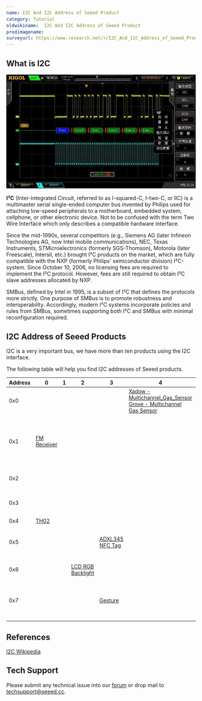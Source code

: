```yaml
---
name: I2C And I2C Address of Seeed Product
category: Tutorial
oldwikiname:  I2C And I2C Address of Seeed Product
prodimagename:
surveyurl: https://www.research.net/r/I2C_And_I2C_Address_of_Seeed_Product
---
```

##   What is I2C
![](https://github.com/SeeedDocument/I2C_And_I2C_Address_of_Seeed_Product/raw/master/img//I2c_time.jpg)


**I²C** (Inter-Integrated Circuit, referred to as I-squared-C, I-two-C, or IIC) is a multimaster serial single-ended computer bus invented by Philips used for attaching low-speed peripherals to a motherboard, embedded system, cellphone, or other electronic device. Not to be confused with the term Two Wire Interface which only describes a compatible hardware interface.

Since the mid-1990s, several competitors (e.g., Siemens AG (later Infineon Technologies AG, now Intel mobile communications), NEC, Texas Instruments, STMicroelectronics (formerly SGS-Thomson), Motorola (later Freescale), Intersil, etc.) brought I²C products on the market, which are fully compatible with the NXP (formerly Philips' semiconductor division) I²C-system. Since October 10, 2006, no licensing fees are required to implement the I²C protocol. However, fees are still required to obtain I²C slave addresses allocated by NXP.

SMBus, defined by Intel in 1995, is a subset of I²C that defines the protocols more strictly. One purpose of SMBus is to promote robustness and interoperability. Accordingly, modern I²C systems incorporate policies and rules from SMBus, sometimes supporting both I²C and SMBus with minimal reconfiguration required.

##   I2C Address of Seeed Products

I2C is a very important bus, we have more than ten products using the I2C interface.

The following table will help you find I2C addresses of Seeed products.

| Address | 0                                                                                                       | 1 | 2                                                                      | 3                                                                                                                                                                  | 4                                                                                                                                   | 5                                                                 | 6                                                                                   | 7                                                                                                                                                                                                                                                                       | 8                                                                                                                                                                                                                                               | 9                                                                                               | A                                                                                  | B                                                                                                                                                      | C                                                                                                                                                                                                                                                      | D                                                                                  | E                                                                                                                                                                                                                                                               | F                                                                                  |
|---------|---------------------------------------------------------------------------------------------------------|---|------------------------------------------------------------------------|--------------------------------------------------------------------------------------------------------------------------------------------------------------------|-------------------------------------------------------------------------------------------------------------------------------------|-------------------------------------------------------------------|-------------------------------------------------------------------------------------|-------------------------------------------------------------------------------------------------------------------------------------------------------------------------------------------------------------------------------------------------------------------------|-------------------------------------------------------------------------------------------------------------------------------------------------------------------------------------------------------------------------------------------------|-------------------------------------------------------------------------------------------------|------------------------------------------------------------------------------------|--------------------------------------------------------------------------------------------------------------------------------------------------------|--------------------------------------------------------------------------------------------------------------------------------------------------------------------------------------------------------------------------------------------------------|------------------------------------------------------------------------------------|-----------------------------------------------------------------------------------------------------------------------------------------------------------------------------------------------------------------------------------------------------------------|------------------------------------------------------------------------------------|
| 0x0     |                                                                                                         |   |                                                                        |                                                                                                                                                                    | [Xadow - Multichannel_Gas_Sensor](/Xadow_Multichannel_Gas_Sensor) [Grove - Multichannel Gas Sensor](/Grove-Multichannel_Gas_Sensor) |                                                                   |                                                                                     |                                                                                                                                                                                                                                                                         |                                                                                                                                                                                                                                                 |                                                                                                 |                                                                                    |                                                                                                                                                        |                                                                                                                                                                                                                                                        |                                                                                    |                                                                                                                                                                                                                                                                 | [Motor Driver](http://www.seeedstudio.com/depot/grove-i2c-motor-driver-p-907.html) |
| 0x1     | [FM Receiver](http://www.seeedstudio.com/depot/Grove-I2C-FM-Receiver-p-1953.html)                       |   |                                                                        |                                                                                                                                                                    |                                                                                                                                     |                                                                   |                                                                                     |                                                                                                                                                                                                                                                                         | [H3LIS331DL](http://www.seeedstudio.com/depot/Grove-3Axis-Digital-Accelerometer400g-p-1897.html)                                                                                                                                                |                                                                                                 |                                                                                    | [Q Touch](http://www.seeedstudio.com/depot/GroveQ-Touch-Sensor-p-1854.html)                                                                            |                                                                                                                                                                                                                                                        |                                                                                    | [Compass](http://www.seeedstudio.com/depot/grove-3axis-digital-compass-p-759.html) [6 Axis Accel Compass 2.0](/Grove-6-Axis_AccelerometerAndCompass_V2.0) [6 Axis Accel Compass](http://www.seeedstudio.com/depot/Grove-6Axis-AccelerometerCompass-p-1448.html) |                                                                                    |
| 0x2     |                                                                                                         |   |                                                                        |                                                                                                                                                                    |                                                                                                                                     |                                                                   |                                                                                     |                                                                                                                                                                                                                                                                         |                                                                                                                                                                                                                                                 | [Digital Light Sensor](http://www.seeedstudio.com/depot/grove-digital-light-sensor-p-1281.html) |                                                                                    |                                                                                                                                                        |                                                                                                                                                                                                                                                        |                                                                                    |                                                                                                                                                                                                                                                                 |                                                                                    |
| 0x3     |                                                                                                         |   |                                                                        |                                                                                                                                                                    |                                                                                                                                     |                                                                   |                                                                                     |                                                                                                                                                                                                                                                                         |                                                                                                                                                                                                                                                 | [Color Sensor](http://www.seeedstudio.com/depot/grove-i2c-color-sensor-p-854.html)              |                                                                                    |                                                                                                                                                        | [OLED96x96](http://www.seeedstudio.com/depot/grove-oled-display-9696-p-824.html) [OLED128x128](http://www.seeedstudio.com/depot/grove-oled-display-12864-p-781.html) [3 Axis Compass](http://www.seeedstudio.com/depot/grove-3axis-compass-p-759.html) |                                                                                    | [LCD RGB Backlight](/Grove-LCD_RGB_Backlight#Download_Code_and_Upload)                                                                                                                                                                                          |                                                                                    |
| 0x4     | [TH02](http://www.seeedstudio.com/depot/Grove-TemperatureHumidity-Sensor-HighAccuracy-Mini-p-1921.html) |   |                                                                        |                                                                                                                                                                    |                                                                                                                                     |                                                                   |                                                                                     |                                                                                                                                                                                                                                                                         |                                                                                                                                                                                                                                                 |                                                                                                 |                                                                                    |                                                                                                                                                        | [MMA7660FC](http://www.seeedstudio.com/depot/grove-3axis-digital-accelerometer15g-p-765.html)                                                                                                                                                          |                                                                                    |                                                                                                                                                                                                                                                                 |                                                                                    |
| 0x5     |                                                                                                         |   |                                                                        | [ADXL345](http://www.seeedstudio.com/depot/grove-3axis-digital-accelerometer16g-p-1156.html) [NFC Tag](http://www.seeedstudio.com/depot/Grove-NFC-Tag-p-1866.html) |                                                                                                                                     | [ADC](http://www.seeedstudio.com/depot/Grove-I2C-ADC-p-1580.html) |                                                                                     |                                                                                                                                                                                                                                                                         |                                                                                                                                                                                                                                                 |                                                                                                 | [Touch Sensor](http://www.seeedstudio.com/depot/grove-i2c-touch-sensor-p-840.html) | [Touch Sensor](http://www.seeedstudio.com/depot/Grove-I2C-Touch-Sensor-p-840.html) [Digital Infrared Temp](/Grove-Digital_Infrared_Temperature_Sensor) | [Touch Sensor](http://www.seeedstudio.com/depot/Grove-I2C-Touch-Sensor-p-840.html)                                                                                                                                                                     | [Touch Sensor](http://www.seeedstudio.com/depot/Grove-I2C-Touch-Sensor-p-840.html) |                                                                                                                                                                                                                                                                 |                                                                                    |
| 0x6     |                                                                                                         |   | [LCD RGB Backlight](/Grove-LCD_RGB_Backlight#Download_Code_and_Upload) |                                                                                                                                                                    |                                                                                                                                     |                                                                   |                                                                                     |                                                                                                                                                                                                                                                                         | [RTC](http://www.seeedstudio.com/depot/grove-rtc-p-758.html) [Gyro](http://www.seeedstudio.com/depot/grove-3axis-digital-gyro-p-750.html) [IMU 9DOF](http://www.seeedstudio.com/depot/Grove-IMU-9DOF-p-1728.html) [IMU 10DOF](/Grove-IMU_10DOF) |                                                                                                 |                                                                                    |                                                                                                                                                        |                                                                                                                                                                                                                                                        |                                                                                    |                                                                                                                                                                                                                                                                 |                                                                                    |
| 0x7     |                                                                                                         |   |                                                                        | [Gesture](/Grove-Gesture_v1.0)                                                                                                                                     |                                                                                                                                     |                                                                   | [HP206C](http://www.seeedstudio.com/depot/Grove-Barometer-HighAccuracy-p-1865.html) | [BMP085](http://www.seeedstudio.com/depot/grove-barometer-sensor-p-1199.html) [BMP180](http://www.seeedstudio.com/depot/Grove-Barometer-SensorBMP180-p-1840.html) [IMU 9DOF](http://www.seeedstudio.com/depot/Grove-IMU-9DOF-p-1728.html) [IMU 10DOF](/Grove-IMU_10DOF) |                                                                                                                                                                                                                                                 |                                                                                                 |                                                                                    |                                                                                                                                                        |                                                                                                                                                                                                                                                        |                                                                                    |                                                                                                                                                                                                                                                                 |                                                                                    |

##   References

[I2C Wikipedia](https://en.wikipedia.org/wiki/I%C2%B2C)

## Tech Support
Please submit any technical issue into our [forum](http://forum.seeedstudio.com/) or drop mail to techsupport@seeed.cc. 